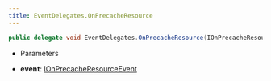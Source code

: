 ```yaml
---
title: EventDelegates.OnPrecacheResource
---
```


```csharp
public delegate void EventDelegates.OnPrecacheResource(IOnPrecacheResourceEvent @event)
```

- Parameters

- **event**: [IOnPrecacheResourceEvent](/docs/api/shared/events/ionprecacheresourceevent)

